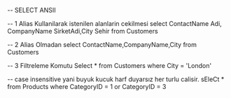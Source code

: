 -- SELECT ANSII

-- 1 Alias Kullanilarak istenilen alanlarin cekilmesi
     select ContactName Adi, CompanyName SirketAdi,City Sehir  from Customers

-- 2 Alias Olmadan
    select ContactName,CompanyName,City  from Customers

-- 3 Filtreleme Komutu
   Select * from Customers where City = 'London'
   
-- case insensitive yani buyuk kucuk harf duyarsız her turlu calisir.
   sEleCt * from Products where CategoryID = 1 or CategoryID = 3
